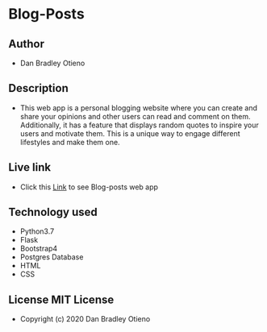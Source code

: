 # Blog-Posts

## Author
* Dan Bradley Otieno

## Description
* This web app is a personal blogging website where you can create and share your opinions and other users can read and comment on them. Additionally, it has a feature that displays random quotes to inspire your users and motivate them. This is a unique way to engage different lifestyles and make them one.

## Live link
* Click this <a href="https://b-posts.herokuapp.com">Link</a> to see Blog-posts web app

## Technology used
* Python3.7 
* Flask
* Bootstrap4
* Postgres Database
* HTML
* CSS

## License MIT License

* Copyright (c) 2020 Dan Bradley Otieno
